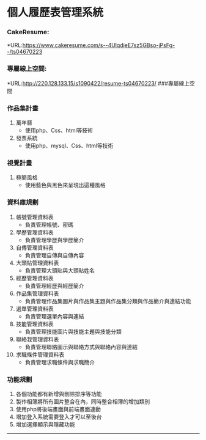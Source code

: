 # 個人履歷表管理系統

### CakeResume:
  *URL:https://www.cakeresume.com/s--4UlqdjeE7sz5GBso-jPsFg--/ts04670223
### 專屬線上空間:
  *URL:http://220.128.133.15/s1090422/resume-ts04670223/
###專屬線上空間
### 作品集計畫
1. 萬年曆
    * 使用php、Css、html等技術
2. 發票系統
    * 使用php、mysql、Css、html等技術
### 視覺計畫 
1. 極簡風格
    * 使用藍色與黑色來呈現出這種風格
### 資料庫規劃 
1. 帳號管理資料表
    * 負責管理帳號、密碼
2. 學歷管理資料表
    * 負責管理學歷與學歷簡介
3. 自傳管理資料表
    * 負責管理自傳與自傳內容
4. 大頭貼管理資料表
    * 負責管理大頭貼與大頭貼姓名
5. 經歷管理資料表
    * 負責管理經歷與經歷簡介
6. 作品集管理資料表
    * 負責管理作品集圖片與作品集主題與作品集分類與作品簡介與連結功能
7. 選單管理資料表
    * 負責管理選單內容與連結
8. 技能管理資料表
    * 負責管理技能圖片與技能主題與技能分類
9. 聯絡我管理資料表
    * 負責管理聯絡圖示與聯絡方式與聯絡內容與連結
10. 求職條件管理資料表
    * 負責管理求職條件與求職簡介


### 功能規劃 
1. 各個功能都有新增與刪除排序等功能
2. 製作相簿將所有圖片整合在內，同時整合相簿的增加類別
3. 使用php將後端畫面與前端畫面連動
4. 增加登入系統需要登入才可以至後台
5. 增加選擇顯示與隱藏功能
---
